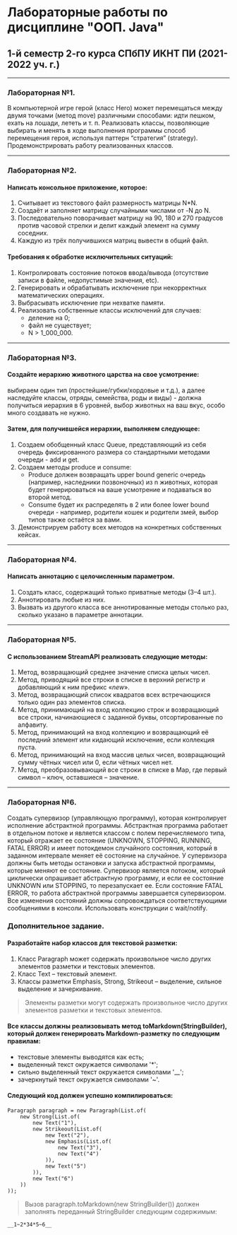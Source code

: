 # Лабораторные работы по дисциплине "ООП. Java"
## 1-й семестр 2-го курса СПбПУ ИКНТ ПИ (2021-2022 уч. г.)
---
### Лабораторная №1.
   В компьютерной игре герой (класс Hero) может перемещаться между 
двумя  точками  (метод  move)  различными  способами:  идти  пешком, 
ехать  на  лошади,  лететь  и  т. п.  Реализовать  классы,  позволяющие 
выбирать и менять в ходе выполнения программы способ перемещения 
героя,  используя  паттерн  “стратегия”  (strategy).  Продемонстрировать 
работу реализованных классов.
___
### Лабораторная №2.
#### Написать консольное приложение, которое: 
1.  Считывает из текстового файл размерность матрицы N*N. 
1.  Создаёт и заполняет матрицу случайными числами от -N до N. 
1.  Последовательно поворачивает матрицу на 90, 180 и 270 градусов 
против  часовой  стрелки  и  делит  каждый  элемент  на  сумму 
соседних. 
1.  Каждую из трёх получившихся матриц вывести в общий файл.

#### Требования к обработке исключительных ситуаций: 
1.  Контролировать  состояние  потоков  ввода/вывода  (отсутствие 
записи в файле, недопустимые значения, etc).
1.  Генерировать  и  обрабатывать  исключение  при  некорректных 
математических операциях.
1.  Выбрасывать исключение при нехватке памяти.
1.  Реализовать собственные классы исключений для случаев:
     * деление на 0;
     * файл не существует;
     * N > 1_000_000.
---
### Лабораторная №3.
#### Создайте иерархию животного царства на свое усмотрение:
выбираем один  тип  (простейшие/губки/хордовые  и т.д.),  а  далее  наследуйте 
классы, отряды, семейства, роды и виды) - должна получиться иерархия 
в 6 уровней, выбор животных на ваш вкус, особо много создавать не 
нужно. 
#### Затем, для получившейся иерархии, выполняем следующее: 
1. Создаем  обобщенный класс  Queue,  представляющий  из  себя 
очередь  фиксированного  размера  со  стандартными  методами 
очереди - add и get.
1. Создаем  методы  produce  и  consume:  
     * Produce должен возвращать upper bound generic очередь (например, наследники 
позвоночных) из n животных, которая будет генерироваться на 
ваше усмотрение и подаваться во второй метод. 
      * Consume будет их распределять  в  2  или  более lower bound очереди - например, 
родители кошек и родители змей, выбор типов также остаётся за 
вами.
3. Демонстрируем работу всех методов на конкретных собственных 
кейсах.
---
### Лабораторная №4.
#### Написать аннотацию с целочисленным параметром.
1. Создать класс, содержащий только приватные методы (3–4 шт.).
1. Аннотировать любые из них.
1. Вызвать из другого класса все аннотированные методы столько
раз, сколько указано в параметре аннотации.
---
### Лабораторная №5.
#### С использованием StreamAPI реализовать следующие методы:
1. Метод, возвращающий среднее значение списка целых чисел.
1. Метод, приводящий все строки в списке в верхний регистр и
добавляющий к ним префикс «_new_».
1. Метод, возвращающий список квадратов всех встречающихся
только один раз элементов списка.
1. Метод, принимающий на вход коллекцию строк и возвращающий
все строки, начинающиеся с заданной буквы, отсортированные по
алфавиту.
1. Метод, принимающий на вход коллекцию и возвращающий её
последний элемент или кидающий исключение, если коллекция
пуста.
1. Метод, принимающий на вход массив целых чисел, возвращающий
сумму чётных чисел или 0, если чётных чисел нет.
1. Метод, преобразовывающий все строки в списке в Map, где первый
символ – ключ, оставшиеся – значение.
---
### Лабораторная №6.
Создать супервизор (управляющую программу), которая контролирует
исполнение абстрактной программы.
Абстрактная программа работает в отдельном потоке и является
классом с полем перечисляемого типа, который отражает ее состояние
(UNKNOWN, STOPPING, RUNNING, FATAL ERROR) и имеет потокдемон случайного состояния, который в заданном интервале меняет её
состояние на случайное.
У супервизора должны быть методы остановки и запуска
абстрактной программы, которые меняют ее состояние. Супервизор
является потоком, который циклически опрашивает абстрактную
программу, и если ее состояние UNKNOWN или STOPPING, то
перезапускает ее. Если состояние FATAL ERROR, то работа
абстрактной программы завершается супервизором. Все изменения
состояний должны сопровождаться соответствующими сообщениями в
консоли. Использовать конструкции с wait/notify.
### Дополнительное задание.
#### Разработайте набор классов для текстовой разметки:   
   1. Класс Paragraph может содержать произвольное число других элементов разметки и текстовых элементов.
   1. Класс Text – текстовый элемент.
   1. Классы разметки Emphasis, Strong, Strikeout – выделение, сильное выделение и зачеркивание. 
>Элементы разметки могут содержать произвольное число других элементов разметки и текстовых элементов.
#### Все классы должны реализовывать метод toMarkdown(StringBuilder), который должен генерировать Markdown-разметку по следующим правилам:
   * текстовые элементы выводятся как есть;
   * выделенный текст окружается символами '*';
   * сильно выделенный текст окружается символами '__';
   * зачеркнутый текст окружается символами '~'.
#### Следующий код должен успешно компилироваться:
    Paragraph paragraph = new Paragraph(List.of(
        new Strong(List.of(
            new Text("1"),
            new Strikeout(List.of(
                new Text("2"),
                new Emphasis(List.of(
                    new Text("3"),
                    new Text("4")
                )),
                new Text("5")
            )),
            new Text("6")
        ))
    ));
>Вызов paragraph.toMarkdown(new StringBuilder()) должен заполнять переданный StringBuilder следующим содержимым:

    __1~2*34*5~6__

